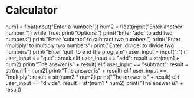# Calculator
num1 = float(input("Enter a number:"))
num2 = float(input("Enter another number:"))
while True:
    print("Options:")
    print("Enter 'add' to add two numbers")
    print("Enter 'subtract' to subtract two numbers")
    print("Enter 'multiply' to multiply two numbers")
    print("Enter 'divide' to divide two numbers")
    print("Enter 'quit' to end the program")
    user_input = input(":")
    if user_input == "quit":
        break
    elif user_input == "add":
        result = str(num1 + num2)
        print("The answer is" + result)
    elif user_input == "subtract":
        result = str(num1 - num2)
        print("The answer is" + result)
    elif user_input == "multiply":
        result = str(num2 * num2)
        print("The answer is" + result)
    elif user_input == "divide":
        result = str(num1 * num2)
        print("The answer is" + result)
